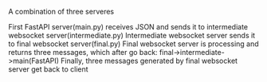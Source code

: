 A combination of three serveres

First FastAPI server(main.py) receives JSON and sends it to intermediate websocket server(intermediate.py)
Intermediate websocket server sends it to final websocket server(final.py) 
Final websocket server is processing and returns three messages, which after go back: final->intermediate->main(FastAPI)
Finally, three messages generated by final websocket server get back to client
